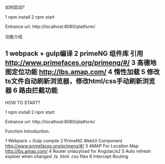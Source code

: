 如何启动?

1    npm install
2    npm start

Entrance  url:   http://localhost:8080/platform/


功能介绍

1     webpack + gulp编译
2     primeNG 组件库 引用  http://www.primefaces.org/primeng/#/
3     高德地图定位功能     http://lbs.amap.com/
4     惰性加载
5     修改ts文件自动刷新浏览器，修改html/css手动刷新浏览器
6     路由拦截功能
----------------------------------------------------------------------------------------

HOW TO START?

1    npm install
2    npm start

Entrance  url:   http://localhost:8080/platform/

Function Introduction:

1    Webpack + Gulp  compile
2    PrimeNG  WebUI Component    http://www.primefaces.org/primeng/#/
3    AMAP  For  Location Map     http://lbs.amap.com/
4    Router onlazyload for AngularJs2
5    Auto refresh exploer when changed .ts .html .css files
6    Intercept Routing